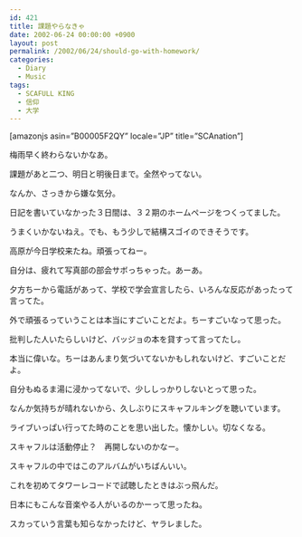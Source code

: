 ```yaml
---
id: 421
title: 課題やらなきゃ
date: 2002-06-24 00:00:00 +0900
layout: post
permalink: /2002/06/24/should-go-with-homework/
categories:
  - Diary
  - Music
tags:
  - SCAFULL KING
  - 信仰
  - 大学
---
```

[amazonjs asin=&#8221;B00005F2QY&#8221; locale=&#8221;JP&#8221; title=&#8221;SCAnation&#8221;]

梅雨早く終わらないかなあ。
  
課題があと二つ、明日と明後日まで。全然やってない。

なんか、さっきから嫌な気分。

日記を書いていなかった３日間は、３２期のホームページをつくってました。
  
うまくいかないねえ。でも、もう少しで結構スゴイのできそうです。

<!--more-->

高原が今日学校来たね。頑張ってねー。
  
自分は、疲れて写真部の部会サボっちゃった。あーあ。

夕方ちーから電話があって、学校で学会宣言したら、いろんな反応があったって言ってた。
  
外で頑張るっていうことは本当にすごいことだよ。ちーすごいなって思った。
  
批判した人いたらしいけど、バッジョの本を貸すって言ってたし。
  
本当に偉いな。ちーはあんまり気づいてないかもしれないけど、すごいことだよ。
  
自分もぬるま湯に浸かってないで、少ししっかりしないとって思った。

なんか気持ちが晴れないから、久しぶりにスキャフルキングを聴いています。
  
ライブいっぱい行ってた時のことを思い出した。懐かしい。切なくなる。
  
スキャフルは活動停止？　再開しないのかなー。
  
スキャフルの中ではこのアルバムがいちばんいい。
  
これを初めてタワーレコードで試聴したときはぶっ飛んだ。
  
日本にもこんな音楽やる人がいるのかーって思ったね。
  
スカっていう言葉も知らなかったけど、ヤラレました。
